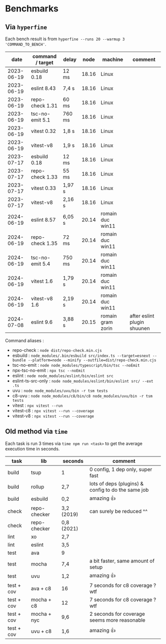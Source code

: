 
# Benchmarks

## Via `hyperfine`

Each bench result is from `hyperfine --runs 20 --warmup 3 'COMMAND_TO_BENCH'`.

| date       | command / target | delay  | node  | machine           | comment                     |
| ---------- | ---------------- | ------ | ----- | ----------------- | --------------------------- |
| 2023-06-19 | esbuild 0.18     | 12 ms  | 18.16 | Linux             |                             |
| 2023-06-19 | eslint 8.43      | 7,4 s  | 18.16 | Linux             |                             |
| 2023-06-19 | repo-check 1.31  | 60 ms  | 18.16 | Linux             |                             |
| 2023-06-19 | tsc-no-emit 5.1  | 760 ms | 18.16 | Linux             |                             |
| 2023-06-19 | vitest 0.32      | 1,8 s  | 18.16 | Linux             |                             |
| 2023-06-19 | vitest-v8        | 1,9 s  | 18.16 | Linux             |                             |
| 2023-07-17 | esbuild 0.18     | 12 ms  | 18.16 | Linux             |                             |
| 2023-07-17 | repo-check 1.33  | 55 ms  | 18.16 | Linux             |                             |
| 2023-07-17 | vitest 0.33      | 1,97 s | 18.16 | Linux             |                             |
| 2023-07-17 | vitest-v8        | 2,16 s | 18.16 | Linux             |                             |
| 2024-06-19 | eslint 8.57      | 6,05 s | 20.14 | romain duc win11  |                             |
| 2024-06-19 | repo-check 1.35  | 72 ms  | 20.14 | romain duc win11  |                             |
| 2024-06-19 | tsc-no-emit 5.4  | 750 ms | 20.14 | romain duc win11  |                             |
| 2024-06-19 | vitest 1.6       | 1,79 s | 20.14 | romain duc win11  |                             |
| 2024-06-19 | vitest-v8 1.6    | 2,19 s | 20.14 | romain duc win11  |                             |
| 2024-07-08 | eslint 9.6       | 3,88 s | 20.15 | romain gram zorin | after eslint plugin shuunen |

Command aliases :

- repo-check : `node dist/repo-check.min.cjs`
- esbuild : `node_modules/.bin/esbuild src/index.ts --target=esnext --bundle --platform=node --minify --outfile=dist/repo-check.min.cjs`
- tsc-no-emit : `node node_modules/typescript/bin/tsc --noEmit`
- npx-tsc-no-emit : `npx tsc --noEmit`
- eslint : `node node_modules/eslint/bin/eslint src`
- eslint-ts-src-only : `node node_modules/eslint/bin/eslint src/ --ext .ts`
- uvu : `node node_modules/uvu/bin -r tsm tests`
- c8-uvu : `node node_modules/c8/bin/c8 node_modules/uvu/bin -r tsm tests`
- vitest : `npx vitest --run`
- vitest-c8 : `npx vitest --run --coverage`
- vitest-v8 : `npx vitest --run --coverage`

## Old method via `time`

Each task is run 3 times via `time npm run <task>` to get the average execution time in seconds.

| task       | lib          | seconds    | comment                                            |
| ---------- | ------------ | ---------- | -------------------------------------------------- |
| build      | tsup         | 1          | 0 config, 1 dep only, super fast                   |
| build      | rollup       | 2,7        | lots of deps (plugins) & config to do the same job |
| build      | esbuild      | 0,2        | amazing 👍                                          |
| check      | repo-checker | 3,2 (2019) | can surely be reduced ^^                           |
| check      | repo-checker | 0,8 (2021) |                                                    |
| lint       | xo           | 2,7        |                                                    |
| lint       | eslint       | 3,5        |                                                    |
| test       | ava          | 9          |                                                    |
| test       | mocha        | 7,4        | a bit faster, same amount of setup                 |
| test       | uvu          | 1,2        | amazing 👍                                          |
| test + cov | ava + c8     | 16         | 7 seconds for c8 coverage ? wtf                    |
| test + cov | mocha + c8   | 12         | 7 seconds for c8 coverage ? wtf                    |
| test + cov | mocha + nyc  | 9,6        | 2 seconds for coverage seems more reasonable       |
| test + cov | uvu + c8     | 1,6        | amazing 👍                                          |
